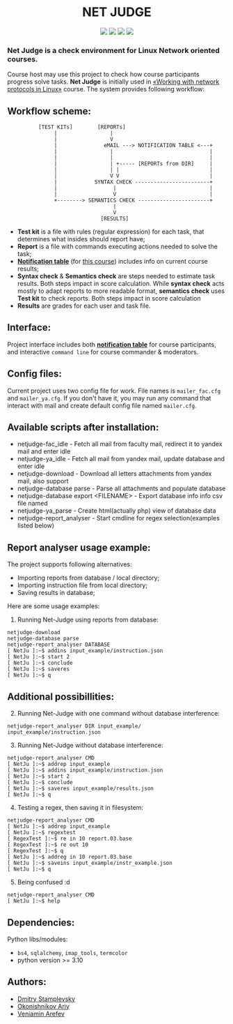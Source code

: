 # <center> **NET JUDGE** </center>
<p align="center">
    <img src="https://img.shields.io/github/languages/count/Veniamin-Arefev/NetJudge"> 
    <img src="https://img.shields.io/github/repo-size/Veniamin-Arefev/NetJudge"> 
    <img src="https://img.shields.io/github/last-commit/Veniamin-Arefev/NetJudge"> 
    <img src="https://img.shields.io/github/commit-activity/m/Veniamin-Arefev/NetJudge">

</p>

### **Net Judge** is a check environment for Linux Network oriented courses. 

Course host may use this project to check how course participants progress solve tasks. **Net Judge** is initially used in [«Working with network protocols in Linux»](http://uneex.ru/LecturesCMC/LinuxNetwork2022) course. The system provides following workflow:

## **Workflow scheme:**

              [TEST KITs]        [REPORTs]            
                   |                 |
                   |                 V
                   |               eMAIL ---> NOTIFICATION TABLE <---+
                   |                 |                               |
                   |                 |                               |
                   |                 | +----- [REPORTs from DIR]     |
                   |                 | |                             |
                   |                 V V                             |
                   |            SYNTAX CHECK ------------------------+
                   |                  |                              |
                   |                  V                              |
                   +--------> SEMANTICS CHECK -----------------------+
                                      |
                                      V
                                  [RESULTS]

- **Test kit** is a file with rules (regular expression) for each task, that determines what insides should report have;
- **Report** is a file with commands executing actions needed to solve the task;
- [**Notification table**](https://uneex.veniamin.space/) (for [this course](http://uneex.ru/LecturesCMC/LinuxNetwork2022)) includes info on current course results;
- **Syntax check** & **Semantics check** are steps needed to estimate task results. Both steps impact in score calculation. While **syntax check** acts mostly to adapt reports to more readable format, **semantics check** uses **Test kit** to check reports. Both steps impact in score calculation
- **Results** are grades for each user and task file.

## **Interface:**

Project interface includes both [**notification table**](https://uneex.veniamin.space/) for course participants, and interactive `command line` for course commander & moderators.

## **Config files:**
Current project uses two config file for work. File names is `mailer_fac.cfg` and `mailer_ya.cfg`.
If you don't have it, you may run any command that interact with mail and create default config file named `mailer.cfg`.

## **Available scripts after installation:**
 * netjudge-fac_idle - Fetch all mail from faculty mail, redirect it to yandex mail and enter idle
 * netjudge-ya_idle - Fetch all mail from yandex mail, update database and enter idle
 * netjudge-download - Download all letters attachments from yandex mail, also support
 * netjudge-database parse - Parse all attachments and populate database
 * netjudge-database export \<FILENAME\> - Export database info info csv file named <FILENAME>
 * netjudge-ya_parse - Create html(actually php) view of database data
 * netjudge-report_analyser - Start cmdline for regex selection(examples listed below)

## **Report analyser usage example:**

The project supports following alternatives:
 * Importing reports from database / local directory;
 * Importing instruction file from local directory;
 * Saving results in database;

Here are some usage examples:
1. Running Net-Judge using reports from database:
```
netjudge-download
netjudge-database parse
netjudge-report_analyser DATABASE
[ NetJu ]:~$ addins input_example/instruction.json
[ NetJu ]:~$ start 2
[ NetJu ]:~$ conclude
[ NetJu ]:~$ saveres
[ NetJu ]:~$ q
```
## Additional possibillities:
2. Running Net-Judge with one command without database interference:
```
netjudge-report_analyser DIR input_example/ input_example/instruction.json
```
3. Running Net-Judge without database interference:
```
netjudge-report_analyser CMD
[ NetJu ]:~$ addrep input_example
[ NetJu ]:~$ addins input_example/instruction.json
[ NetJu ]:~$ start 2
[ NetJu ]:~$ conclude
[ NetJu ]:~$ saveres input_example/results.json
[ NetJu ]:~$ q
```
4. Testing a regex, then saving it in filesystem:
```
netjudge-report_analyser CMD
[ NetJu ]:~$ addrep input_example
[ NetJu ]:~$ regextest
[ RegexTest ]:~$ re in 10 report.03.base
[ RegexTest ]:~$ re out 10
[ RegexTest ]:~$ q
[ NetJu ]:~$ addreg in 10 report.03.base
[ NetJu ]:~$ saveins input_example/instr_example.json
[ NetJu ]:~$ q
```
5. Being confused :d
```
netjudge-report_analyser CMD
[ NetJu ]:~$ help
```

## **Dependencies:**

Python libs/modules:
- `bs4`, `sqlalchemy`, `imap_tools`, `termcolor`
- python version >= 3.10

## **Authors:**

- [Dmitry Stamplevsky](https://github.com/stamplevskiyd)
- [Okonishnikov Ariy](https://github.com/Uberariy)
- [Veniamin Arefev](https://github.com/Veniamin-Arefev)
